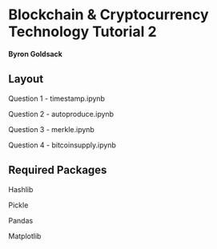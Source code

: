 # Blockchain & Cryptocurrency Technology Tutorial 2

**Byron Goldsack**

## Layout

Question 1 - timestamp.ipynb

Question 2 - autoproduce.ipynb

Question 3 - merkle.ipynb

Question 4 - bitcoinsupply.ipynb

## Required Packages

Hashlib

Pickle

Pandas

Matplotlib
